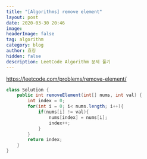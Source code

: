 ```yaml
---
title: "[Algorithms] remove element"
layout: post
date: 2020-03-30 20:46
image: 
headerImage: false
tag: algorithm
category: blog
author: 효징
hidden: false
description: LeetCode Algorithm 문제 풀기
---
```


https://leetcode.com/problems/remove-element/

~~~java
class Solution {
    public int removeElement(int[] nums, int val) {
        int index = 0;
        for(int i = 0; i< nums.length; i++){
            if(nums[i] != val){
                nums[index] = nums[i];
                index++;
            }
        }
        return index;
    }
}
~~~

